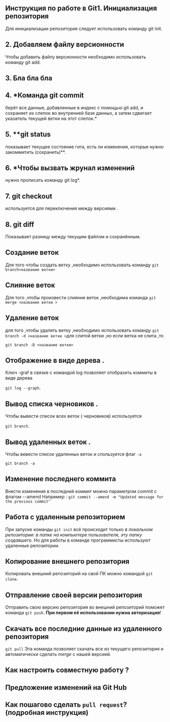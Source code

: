 ## Инструкция по работе в Git1. Инициализация репозитория
Для инициализации репозитория следует использовать команду git init.

## 2. Добавляем файлу версионности
Чтобы добавить файлу версионности необходимо использовать команду git add.

## 3. Бла бла бла
## 4. *Команда git commit
берёт все данные, добавленные в индекс с помощью git add, и сохраняет их слепок во внутренней базе данных, а затем сдвигает указатель текущей ветки на этот слепок.*

## 5. **git status
показывает текущее состояние гита, есть ли изменения, которые нужно закоммитить (сохранить)**.

## 6. *Чтобы вызвать жрунал изменений
нужно прописать команду git log*.

## 7. git checkout
используется для переключения между версиями .

## 8. git diff
Показывает разницу между текущим файлом и сохранённым.

## Создание веток 
Для того чтобы создать ветку ,необходимо использовать команду `git branch<название ветки>`
## Слияние веток 
Для того ,чтобы произвести слияние веток ,необходима команда `git merge <название ветки >`

## Удаление веток 
для того ,чтобы удалить ветку ,необходимо использовать команду `git branch -d <название ветки >`для слитой ветки ,но если ветка не слита ,то 

`git branch -D <название ветки>`

## Отображение  в виде дерева .
Ключ -graf в связке с командой log позволяет отобразить коммиты в виде дерева

`git log --graph`.

## Вывод списка черновиков .
Чтобы вывести список всех веток ( черновиков) используется 

`git branch`.

## Вывод удаленных веток .
Чтобы вевести список удаленных веток и спользуется флаг `-а`

`git branch -a`
## Изменение последнего  коммита 
Внести изменения в последний коммит можно параметром commit с флагом --amend
Например : `git commit --amend -m "Updated message for the previous commit"` 
## Работа с удаленным репозиторием
 При запуске команды `git init` всё происходит только *в локальном репозитории: в папке на
компьютере пользователя, эту папку создавшего*. Но для работы в команде программисты
используют удаленные репозитории.
## Копирование внешнего репозитория 
Копировать внешний репозиторий на свой ПК можно командой `git clone`.
## Отправление своей версии репозитория 
Отправить свою версию репозитория во
внешний репозиторий поможет команда `git
push`. **При первом её использовании нужна
 авторизация**!
## Скачать все последние данные из удаленного репозитория 
`git pull`
Эта команда позволяет скачать все 
из текущего репозитория и автоматически
сделать *merge* с нашей версией.
## Как настроить совместную работу ?

## Предложение изменений на Git Hub 

## Как пошагово сделать `pull request`?(подробная инструкция)